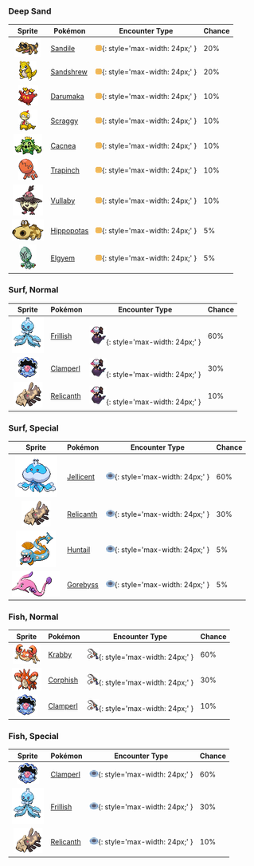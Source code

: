 

### Deep Sand


| Sprite | Pokémon | Encounter Type | Chance |
| :---: | --- | :---: | --- |
| ![Sandile](https://raw.githubusercontent.com/PokeAPI/sprites/master/sprites/pokemon/versions/generation-v/black-white/animated/551.gif) | [Sandile](../pokemon/sandile.md/) | ![Deep Sand](../assets/encounter_types/deep_sand.png){: style='max-width: 24px;' } | 20% |
| ![Sandshrew](https://raw.githubusercontent.com/PokeAPI/sprites/master/sprites/pokemon/versions/generation-v/black-white/animated/27.gif) | [Sandshrew](../pokemon/sandshrew.md/) | ![Deep Sand](../assets/encounter_types/deep_sand.png){: style='max-width: 24px;' } | 20% |
| ![Darumaka](https://raw.githubusercontent.com/PokeAPI/sprites/master/sprites/pokemon/versions/generation-v/black-white/animated/554.gif) | [Darumaka](../pokemon/darumaka.md/) | ![Deep Sand](../assets/encounter_types/deep_sand.png){: style='max-width: 24px;' } | 10% |
| ![Scraggy](https://raw.githubusercontent.com/PokeAPI/sprites/master/sprites/pokemon/versions/generation-v/black-white/animated/559.gif) | [Scraggy](../pokemon/scraggy.md/) | ![Deep Sand](../assets/encounter_types/deep_sand.png){: style='max-width: 24px;' } | 10% |
| ![Cacnea](https://raw.githubusercontent.com/PokeAPI/sprites/master/sprites/pokemon/versions/generation-v/black-white/animated/331.gif) | [Cacnea](../pokemon/cacnea.md/) | ![Deep Sand](../assets/encounter_types/deep_sand.png){: style='max-width: 24px;' } | 10% |
| ![Trapinch](https://raw.githubusercontent.com/PokeAPI/sprites/master/sprites/pokemon/versions/generation-v/black-white/animated/328.gif) | [Trapinch](../pokemon/trapinch.md/) | ![Deep Sand](../assets/encounter_types/deep_sand.png){: style='max-width: 24px;' } | 10% |
| ![Vullaby](https://raw.githubusercontent.com/PokeAPI/sprites/master/sprites/pokemon/versions/generation-v/black-white/animated/629.gif) | [Vullaby](../pokemon/vullaby.md/) | ![Deep Sand](../assets/encounter_types/deep_sand.png){: style='max-width: 24px;' } | 10% |
| ![Hippopotas](https://raw.githubusercontent.com/PokeAPI/sprites/master/sprites/pokemon/versions/generation-v/black-white/animated/449.gif) | [Hippopotas](../pokemon/hippopotas.md/) | ![Deep Sand](../assets/encounter_types/deep_sand.png){: style='max-width: 24px;' } | 5% |
| ![Elgyem](https://raw.githubusercontent.com/PokeAPI/sprites/master/sprites/pokemon/versions/generation-v/black-white/animated/605.gif) | [Elgyem](../pokemon/elgyem.md/) | ![Deep Sand](../assets/encounter_types/deep_sand.png){: style='max-width: 24px;' } | 5%

### Surf, Normal


| Sprite | Pokémon | Encounter Type | Chance |
| :---: | --- | :---: | --- |
| ![Frillish](https://raw.githubusercontent.com/PokeAPI/sprites/master/sprites/pokemon/versions/generation-v/black-white/animated/592.gif) | [Frillish](../pokemon/frillish.md/) | ![Surf, Normal](../assets/encounter_types/surf_normal.png){: style='max-width: 24px;' } | 60% |
| ![Clamperl](https://raw.githubusercontent.com/PokeAPI/sprites/master/sprites/pokemon/versions/generation-v/black-white/animated/366.gif) | [Clamperl](../pokemon/clamperl.md/) | ![Surf, Normal](../assets/encounter_types/surf_normal.png){: style='max-width: 24px;' } | 30% |
| ![Relicanth](https://raw.githubusercontent.com/PokeAPI/sprites/master/sprites/pokemon/versions/generation-v/black-white/animated/369.gif) | [Relicanth](../pokemon/relicanth.md/) | ![Surf, Normal](../assets/encounter_types/surf_normal.png){: style='max-width: 24px;' } | 10%

### Surf, Special


| Sprite | Pokémon | Encounter Type | Chance |
| :---: | --- | :---: | --- |
| ![Jellicent](https://raw.githubusercontent.com/PokeAPI/sprites/master/sprites/pokemon/versions/generation-v/black-white/animated/593.gif) | [Jellicent](../pokemon/jellicent.md/) | ![Surf, Special](../assets/encounter_types/surf_special.png){: style='max-width: 24px;' } | 60% |
| ![Relicanth](https://raw.githubusercontent.com/PokeAPI/sprites/master/sprites/pokemon/versions/generation-v/black-white/animated/369.gif) | [Relicanth](../pokemon/relicanth.md/) | ![Surf, Special](../assets/encounter_types/surf_special.png){: style='max-width: 24px;' } | 30% |
| ![Huntail](https://raw.githubusercontent.com/PokeAPI/sprites/master/sprites/pokemon/versions/generation-v/black-white/animated/367.gif) | [Huntail](../pokemon/huntail.md/) | ![Surf, Special](../assets/encounter_types/surf_special.png){: style='max-width: 24px;' } | 5% |
| ![Gorebyss](https://raw.githubusercontent.com/PokeAPI/sprites/master/sprites/pokemon/versions/generation-v/black-white/animated/368.gif) | [Gorebyss](../pokemon/gorebyss.md/) | ![Surf, Special](../assets/encounter_types/surf_special.png){: style='max-width: 24px;' } | 5%

### Fish, Normal


| Sprite | Pokémon | Encounter Type | Chance |
| :---: | --- | :---: | --- |
| ![Krabby](https://raw.githubusercontent.com/PokeAPI/sprites/master/sprites/pokemon/versions/generation-v/black-white/animated/98.gif) | [Krabby](../pokemon/krabby.md/) | ![Fish, Normal](../assets/encounter_types/fish_normal.png){: style='max-width: 24px;' } | 60% |
| ![Corphish](https://raw.githubusercontent.com/PokeAPI/sprites/master/sprites/pokemon/versions/generation-v/black-white/animated/341.gif) | [Corphish](../pokemon/corphish.md/) | ![Fish, Normal](../assets/encounter_types/fish_normal.png){: style='max-width: 24px;' } | 30% |
| ![Clamperl](https://raw.githubusercontent.com/PokeAPI/sprites/master/sprites/pokemon/versions/generation-v/black-white/animated/366.gif) | [Clamperl](../pokemon/clamperl.md/) | ![Fish, Normal](../assets/encounter_types/fish_normal.png){: style='max-width: 24px;' } | 10%

### Fish, Special


| Sprite | Pokémon | Encounter Type | Chance |
| :---: | --- | :---: | --- |
| ![Clamperl](https://raw.githubusercontent.com/PokeAPI/sprites/master/sprites/pokemon/versions/generation-v/black-white/animated/366.gif) | [Clamperl](../pokemon/clamperl.md/) | ![Fish, Special](../assets/encounter_types/fish_special.png){: style='max-width: 24px;' } | 60% |
| ![Frillish](https://raw.githubusercontent.com/PokeAPI/sprites/master/sprites/pokemon/versions/generation-v/black-white/animated/592.gif) | [Frillish](../pokemon/frillish.md/) | ![Fish, Special](../assets/encounter_types/fish_special.png){: style='max-width: 24px;' } | 30% |
| ![Relicanth](https://raw.githubusercontent.com/PokeAPI/sprites/master/sprites/pokemon/versions/generation-v/black-white/animated/369.gif) | [Relicanth](../pokemon/relicanth.md/) | ![Fish, Special](../assets/encounter_types/fish_special.png){: style='max-width: 24px;' } | 10% |

